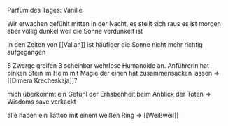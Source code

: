 Parfüm des Tages: Vanille

Wir erwachen gefühlt mitten in der Nacht, es stellt sich raus es ist morgen aber völlig dunkel weil die Sonne verdunkelt ist

In den Zeiten von [[Valian]] ist häufiger die Sonne nicht mehr richtig aufgegangen


8 Zwerge greifen 3 scheinbar wehrlose Humanoide an. Anführerin hat pinken Stein im Helm mit Magie der einen hat zusammensacken lassen => [[Dimera Krecheskaja]]?

mich überkommt ein Gefühl der Erhabenheit beim Anblick der Toten => Wisdoms save verkackt

alle haben ein Tattoo mit einem weißen Ring => [[Weißweil]]